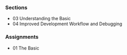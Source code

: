 ### Sections

- 03 Understanding the Basic
- 04 Improved Development Workflow and Debugging

### Assignments

- 01 The Basic
